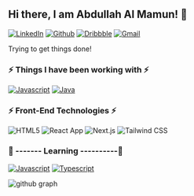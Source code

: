 <!-- Extra Try -->

## Hi there, I am Abdullah Al Mamun! 👋

[![LinkedIn](https://img.shields.io/badge/linkedin-black?style=flat-square&logo=linkedin)](https://www.linkedin.com/in/aamhimel/)
[![Github](https://img.shields.io/badge/github-black?style=flat-square&logo=github)](https://github.com/aam-himel)
[![Dribbble](https://img.shields.io/badge/dribble-black?style=flat-square&logo=dribbble)](https://dribbble.com/aamHimel)
[![Gmail](https://img.shields.io/badge/gmail-black?style=flat-square&logo=gmail)](mailto:dev.aamhimel@gmail.com)

Trying to get things done!

### ⚡ Things I have been working with ⚡

[![Javascript](https://img.shields.io/badge/javascript-black?style=for-the-badge&logo=javascript)](https://www.scala-lang.org/)
[![Java](https://img.shields.io/badge/java-black?style=for-the-badge&logo=java)](https://www.java.com/)

### ⚡ Front-End Technologies ⚡

![HTML5](https://img.shields.io/static/v1?style=for-the-badge&message=HTML5&color=E34F26&logo=HTML5&logoColor=FFFFFF&label=)
![React App](https://img.shields.io/static/v1?style=for-the-badge&message=React&color=0000cf&logo=Create+React+App&logoColor=09D3AC&label=)
![Next.js](https://img.shields.io/static/v1?style=for-the-badge&message=Next.js&color=000000&logo=Next.js&logoColor=FFFFFF&label=)
![Tailwind CSS](https://img.shields.io/static/v1?style=for-the-badge&message=Tailwind+CSS&color=171c2d&logo=Tailwind+CSS&logoColor=FFFFFF&label=)

### 🔸 ------- Learning ----------🔸

[![Javascript](https://img.shields.io/badge/javascript-black?style=flat-square&logo=javascript)](https://developer.mozilla.org/en-US/docs/Web/JavaScript/)
[![Typescript](https://img.shields.io/badge/typescript-black?style=flat-square&logo=typescript)](https://www.typescriptlang.org/)

<!-- ### ⚙️ Daily drivers

[![Manjaro](https://img.shields.io/badge/manjaro-black?style=flat-square&logo=manjaro)](https://manjaro.org/)
[![InteliJ IDEA](https://img.shields.io/badge/intellij_idea-black?style=flat-square&logo=intellij-idea)](https://www.jetbrains.com/idea/)
[![Git](https://img.shields.io/badge/git-black?style=flat-square&logo=git)](https://git-scm.com/)
[![Github](https://img.shields.io/badge/github-black?style=flat-square&logo=github)](https://github.com/)
[![Slack](https://img.shields.io/badge/slack-black?style=flat-square&logo=slack)](https://slack.com/)
[![Todoist](https://img.shields.io/badge/todoist-black?style=flat-square&logo=todoist)](https://todoist.com/) -->

![github graph](https://activity-graph.herokuapp.com/graph?username=aam-himel&theme=react-dark)
